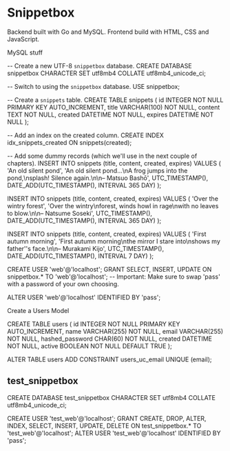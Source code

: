 # Snippetbox

Backend built with Go and MySQL. Frontend build with HTML, CSS and JavaScript.

MySQL stuff

-- Create a new UTF-8 `snippetbox` database.
CREATE DATABASE snippetbox CHARACTER SET utf8mb4 COLLATE utf8mb4_unicode_ci;

-- Switch to using the `snippetbox` database.
USE snippetbox;

-- Create a `snippets` table.
CREATE TABLE snippets (
id INTEGER NOT NULL PRIMARY KEY AUTO_INCREMENT,
title VARCHAR(100) NOT NULL,
content TEXT NOT NULL,
created DATETIME NOT NULL,
expires DATETIME NOT NULL
);

-- Add an index on the created column.
CREATE INDEX idx_snippets_created ON snippets(created);

-- Add some dummy records (which we'll use in the next couple of chapters).
INSERT INTO snippets (title, content, created, expires) VALUES (
'An old silent pond',
'An old silent pond...\nA frog jumps into the pond,\nsplash! Silence again.\n\n– Matsuo Bashō',
UTC_TIMESTAMP(),
DATE_ADD(UTC_TIMESTAMP(), INTERVAL 365 DAY)
);

INSERT INTO snippets (title, content, created, expires) VALUES (
'Over the wintry forest',
'Over the wintry\nforest, winds howl in rage\nwith no leaves to blow.\n\n– Natsume Soseki',
UTC_TIMESTAMP(),
DATE_ADD(UTC_TIMESTAMP(), INTERVAL 365 DAY)
);

INSERT INTO snippets (title, content, created, expires) VALUES (
'First autumn morning',
'First autumn morning\nthe mirror I stare into\nshows my father''s face.\n\n– Murakami Kijo',
UTC_TIMESTAMP(),
DATE_ADD(UTC_TIMESTAMP(), INTERVAL 7 DAY)
);

CREATE USER 'web'@'localhost';
GRANT SELECT, INSERT, UPDATE ON snippetbox.\* TO 'web'@'localhost';
-- Important: Make sure to swap 'pass' with a password of your own choosing.

ALTER USER 'web'@'localhost' IDENTIFIED BY 'pass';

Create a Users Model

CREATE TABLE users (
id INTEGER NOT NULL PRIMARY KEY AUTO_INCREMENT,
name VARCHAR(255) NOT NULL,
email VARCHAR(255) NOT NULL,
hashed_password CHAR(60) NOT NULL,
created DATETIME NOT NULL,
active BOOLEAN NOT NULL DEFAULT TRUE
);

ALTER TABLE users ADD CONSTRAINT users_uc_email UNIQUE (email);

## test_snippetbox

CREATE DATABASE test_snippetbox CHARACTER SET utf8mb4 COLLATE utf8mb4_unicode_ci;

CREATE USER 'test_web'@'localhost';
GRANT CREATE, DROP, ALTER, INDEX, SELECT, INSERT, UPDATE, DELETE ON test_snippetbox.\* TO 'test_web'@'localhost';
ALTER USER 'test_web'@'localhost' IDENTIFIED BY 'pass';
